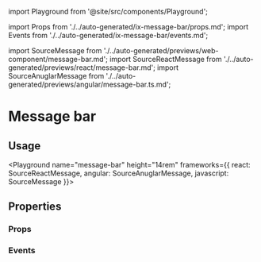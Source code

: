 import Playground from '@site/src/components/Playground';

import Props from './../auto-generated/ix-message-bar/props.md';
import Events from './../auto-generated/ix-message-bar/events.md';

import SourceMessage from './../auto-generated/previews/web-component/message-bar.md';
import SourceReactMessage from './../auto-generated/previews/react/message-bar.md';
import SourceAnuglarMessage from './../auto-generated/previews/angular/message-bar.ts.md';

# Message bar

## Usage

<Playground
name="message-bar" height="14rem"
frameworks={{
  react: SourceReactMessage,
  angular: SourceAnuglarMessage,
  javascript: SourceMessage
}}>
</Playground>

## Properties

### Props

<Props />

### Events

<Events />
